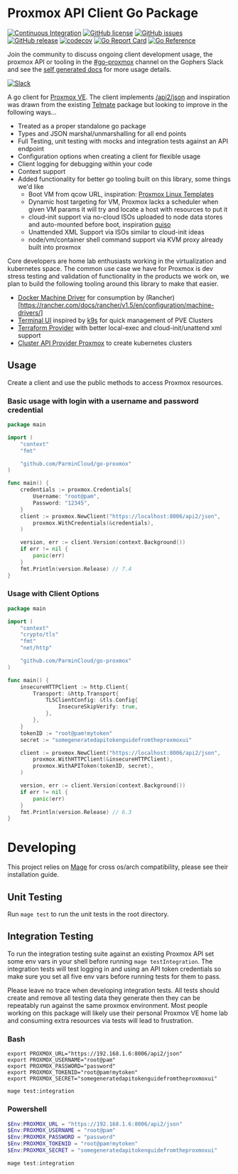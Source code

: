 
# Proxmox API Client Go Package
[![Continuous Integration](https://github.com/ParminCloud/go-proxmox/actions/workflows/ci.yaml/badge.svg)](https://github.com/ParminCloud/go-proxmox/actions/workflows/ci.yaml) [![GitHub license](https://img.shields.io/github/license/luthermonson/go-proxmox)](https://github.com/ParminCloud/go-proxmox/blob/main/LICENSE)
[![GitHub issues](https://img.shields.io/github/issues/luthermonson/go-proxmox)](https://github.com/ParminCloud/go-proxmox/issues)
[![GitHub release](https://img.shields.io/github/release/luthermonson/go-proxmox.svg)](https://github.com/ParminCloud/go-proxmox/releases/) [![codecov](https://codecov.io/gh/luthermonson/go-proxmox/graph/badge.svg?token=GQSSZ0ZHZ4)](https://codecov.io/gh/luthermonson/go-proxmox) [![Go Report Card](https://goreportcard.com/badge/github.com/ParminCloud/go-proxmox)](https://goreportcard.com/report/github.com/ParminCloud/go-proxmox) [![Go Reference](https://pkg.go.dev/badge/github.com/ParminCloud/go-proxmox.svg)](https://pkg.go.dev/github.com/ParminCloud/go-proxmox)

Join the community to discuss ongoing client development usage, the proxmox API or tooling in the [#go-proxmox](https://gophers.slack.com/archives/C05920LDDD3) channel on the Gophers Slack and see the [self generated docs](https://pkg.go.dev/github.com/ParminCloud/go-proxmox) for more usage details.

[![Slack](https://img.shields.io/badge/Slack-4A154B?style=for-the-badge&logo=slack&logoColor=white)](https://gophers.slack.com/archives/C05920LDDD3)


A go client for [Proxmox VE](https://www.proxmox.com/). The client implements [/api2/json](https://pve.proxmox.com/pve-docs/api-viewer/index.html) and inspiration was drawn from the existing [Telmate](https://github.com/Telmate/proxmox-api-go/tree/master/proxmox) package but looking to improve in the following ways...
* Treated as a proper standalone go package
* Types and JSON marshal/unmarshalling for all end points
* Full Testing, unit testing with mocks and integration tests against an API endpoint
* Configuration options when creating a client for flexible usage
* Client logging for debugging within your code
* Context support
* Added functionality for better go tooling built on this library, some things we'd like
  * Boot VM from qcow URL, inspiration: [Proxmox Linux Templates](https://www.phillipsj.net/posts/proxmox-linux-templates/)
  * Dynamic host targeting for VM, Proxmox lacks a scheduler when given VM params it will try and locate a host with resources to put it
  * cloud-init support via no-cloud ISOs uploaded to node data stores and auto-mounted before boot, inspiration [quiso](https://github.com/luthermonson/quiso)
  * Unattended XML Support via ISOs similar to cloud-init ideas
  * node/vm/container shell command support via KVM proxy already built into proxmox

Core developers are home lab enthusiasts working in the virtualization and kubernetes space. The common use case we have for
Proxmox is dev stress testing and validation of functionality in the products we work on, we plan to build the following tooling
around this library to make that easier.
* [Docker Machine Driver](https://github.com/luthermonson/docker-machine-driver-proxmox) for consumption by (Rancher)[https://rancher.com/docs/rancher/v1.5/en/configuration/machine-drivers/]
* [Terminal UI](https://github.com/luthermonson/p9s) inspired by [k9s](https://github.com/derailed/k9s) for quick management of PVE Clusters
* [Terraform Provider](https://github.com/luthermonson/terraform-provider-proxmox) with better local-exec and cloud-init/unattend xml support
* [Cluster API Provider Proxmox](https://github.com/luthermonson/cluster-api-provider-proxmox) to create kubernetes clusters

## Usage
Create a client and use the public methods to access Proxmox resources.

### Basic usage with login with a username and password credential
```go
package main

import (
	"context"
	"fmt"

	"github.com/ParminCloud/go-proxmox"
)

func main() {
    credentials := proxmox.Credentials{
		Username: "root@pam",
		Password: "12345",
    }
    client := proxmox.NewClient("https://localhost:8006/api2/json",
		proxmox.WithCredentials(&credentials),
    )

    version, err := client.Version(context.Background())
    if err != nil {
        panic(err)
    }
    fmt.Println(version.Release) // 7.4
}
```

### Usage with Client Options
```go
package main

import (
	"context"
	"crypto/tls"
	"fmt"
	"net/http"

	"github.com/ParminCloud/go-proxmox"
)

func main() {
    insecureHTTPClient := http.Client{
        Transport: &http.Transport{
            TLSClientConfig: &tls.Config{
                InsecureSkipVerify: true,
            },
        },
    }
    tokenID := "root@pam!mytoken"
    secret := "somegeneratedapitokenguidefromtheproxmoxui"

    client := proxmox.NewClient("https://localhost:8006/api2/json",
        proxmox.WithHTTPClient(&insecureHTTPClient),
        proxmox.WithAPIToken(tokenID, secret),
    )

    version, err := client.Version(context.Background())
    if err != nil {
        panic(err)
    }
    fmt.Println(version.Release) // 6.3
}
```

# Developing
This project relies on [Mage](https://magefile.org/) for cross os/arch compatibility, please see their installation guide.

## Unit Testing
Run `mage test` to run the unit tests in the root directory.

## Integration Testing
To run the integration testing suite against an existing Proxmox API set some env vars in your shell before running `mage testIntegration`. The integration tests will test logging in and using an API token credentials so make sure you set all five env vars before running tests for them to pass.

Please leave no trace when developing integration tests. All tests should create and remove all testing data they generate then they can be repeatably run against the same proxmox environment. Most people working on this package will likely use their personal Proxmox VE home lab and consuming extra resources via tests will lead to frustration.

### Bash
```shell
export PROXMOX_URL="https://192.168.1.6:8006/api2/json"
export PROXMOX_USERNAME="root@pam"
export PROXMOX_PASSWORD="password"
export PROXMOX_TOKENID="root@pam!mytoken"
export PROXMOX_SECRET="somegeneratedapitokenguidefromtheproxmoxui"

mage test:integration
```

### Powershell
```powershell
$Env:PROXMOX_URL = "https://192.168.1.6:8006/api2/json"
$Env:PROXMOX_USERNAME = "root@pam"
$Env:PROXMOX_PASSWORD = "password"
$Env:PROXMOX_TOKENID = "root@pam!mytoken"
$Env:PROXMOX_SECRET = "somegeneratedapitokenguidefromtheproxmoxui"

mage test:integration
```


